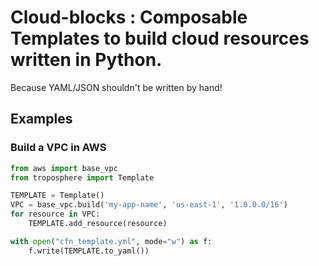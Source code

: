# Cloud-blocks : Composable Templates to build cloud resources written in Python.

Because YAML/JSON shouldn't be written by hand!

## Examples 

### Build a VPC in AWS

``` python
from aws import base_vpc
from troposphere import Template

TEMPLATE = Template()
VPC = base_vpc.build('my-app-name', 'us-east-1', '1.0.0.0/16')
for resource in VPC:
    TEMPLATE.add_resource(resource)

with open("cfn_template.yml", mode="w") as f:
    f.write(TEMPLATE.to_yaml())
```

